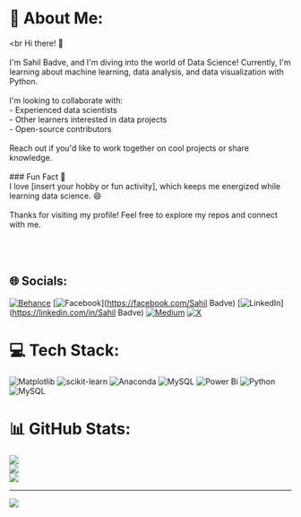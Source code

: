 # 💫 About Me:
<br Hi there! 👋<br><br>I'm Sahil Badve, and I'm diving into the world of Data Science! Currently, I'm learning about machine learning, data analysis, and data visualization with Python. <br><br>I'm looking to collaborate with:<br>- Experienced data scientists<br>- Other learners interested in data projects<br>- Open-source contributors<br><br>Reach out if you'd like to work together on cool projects or share knowledge.<br><br>### Fun Fact 🧠<br>I love [insert your hobby or fun activity], which keeps me energized while learning data science. 😄<br><br>Thanks for visiting my profile! Feel free to explore my repos and connect with me.<br><br><br><br>


## 🌐 Socials:
[![Behance](https://img.shields.io/badge/Behance-1769ff?logo=behance&logoColor=white)](https://behance.net/Sahilbadve) [![Facebook](https://img.shields.io/badge/Facebook-%231877F2.svg?logo=Facebook&logoColor=white)](https://facebook.com/Sahil Badve) [![LinkedIn](https://img.shields.io/badge/LinkedIn-%230077B5.svg?logo=linkedin&logoColor=white)](https://linkedin.com/in/Sahil Badve) [![Medium](https://img.shields.io/badge/Medium-12100E?logo=medium&logoColor=white)](https://medium.com/@iam_sahil) [![X](https://img.shields.io/badge/X-black.svg?logo=X&logoColor=white)](https://x.com/Badvesahil) 

# 💻 Tech Stack:
![Matplotlib](https://img.shields.io/badge/Matplotlib-%23ffffff.svg?style=for-the-badge&logo=Matplotlib&logoColor=black) ![scikit-learn](https://img.shields.io/badge/scikit--learn-%23F7931E.svg?style=for-the-badge&logo=scikit-learn&logoColor=white) ![Anaconda](https://img.shields.io/badge/Anaconda-%2344A833.svg?style=for-the-badge&logo=anaconda&logoColor=white) ![MySQL](https://img.shields.io/badge/mysql-%2300000f.svg?style=for-the-badge&logo=mysql&logoColor=white) ![Power Bi](https://img.shields.io/badge/power_bi-F2C811?style=for-the-badge&logo=powerbi&logoColor=black) ![Python](https://img.shields.io/badge/python-3670A0?style=for-the-badge&logo=python&logoColor=ffdd54) ![MySQL](https://img.shields.io/badge/mysql-%2300000f.svg?style=for-the-badge&logo=mysql&logoColor=white)
# 📊 GitHub Stats:
![](https://github-readme-stats.vercel.app/api?username=Sahilbadve17&theme=dark&hide_border=false&include_all_commits=false&count_private=false)<br/>
![](https://github-readme-streak-stats.herokuapp.com/?user=Sahilbadve17&theme=dark&hide_border=false)<br/>
![](https://github-readme-stats.vercel.app/api/top-langs/?username=Sahilbadve17&theme=dark&hide_border=false&include_all_commits=false&count_private=false&layout=compact)

---
[![](https://visitcount.itsvg.in/api?id=Sahilbadve17&icon=0&color=0)](https://visitcount.itsvg.in)

<!-- Proudly created with GPRM ( https://gprm.itsvg.in ) -->

